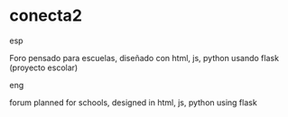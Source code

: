 # conecta2

esp

Foro pensado para escuelas, diseñado con html, js, python usando flask
(proyecto escolar)

eng

forum planned for schools, designed in html, js, python using flask 
